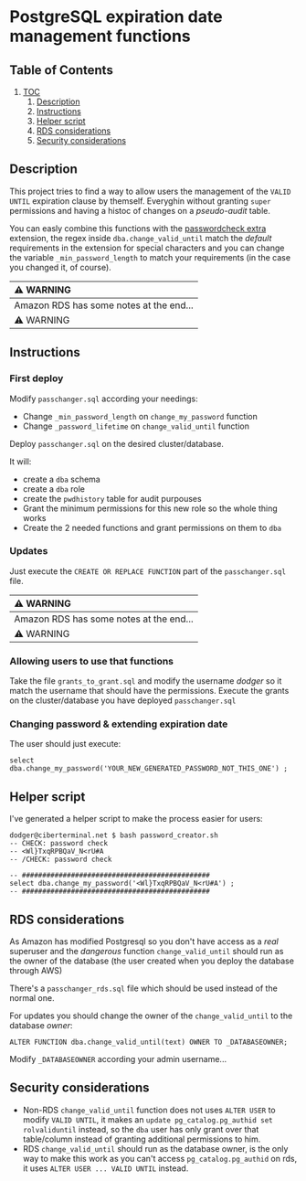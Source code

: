 
# PostgreSQL expiration date management functions

## Table of Contents

1. [TOC](README.md#postgresql-expiration-date-management-functions)
	1. [Description](README.md#description)
	2. [Instructions](README.md#instructions)
	3. [Helper script](README.md#helper-script)
	4. [RDS considerations](README.md#rds-considerations)
	5. [Security considerations](README.md#security-considerations)

## Description

This project tries to find a way to allow users the management of the `VALID UNTIL` expiration clause by themself.
Everyghin without granting `super` permissions and having a histoc of changes on a _pseudo-audit_ table.

You can easly combine this functions with the [passwordcheck extra](https://github.com/michaelpq/pg_plugins/tree/main/passwordcheck_extra) extension, the regex inside `dba.change_valid_until` match the _default_ requirements in the extension for special characters and you can change the variable `_min_password_length` to match your requirements (in the case you changed it, of course).


| :warning: WARNING          |
|:---------------------------|
| Amazon RDS has some notes at the end... |
| :warning: WARNING          |

## Instructions

### First deploy

Modify `passchanger.sql` according your needings:
  * Change `_min_password_length` on `change_my_password` function
  * Change `_password_lifetime` on `change_valid_until` function

Deploy `passchanger.sql` on the desired cluster/database.

It will:
  * create a `dba` schema
  * create a `dba` role
  * create the `pwdhistory` table for audit purpouses
  * Grant the minimum permissions for this new role so the whole thing works
  * Create the 2 needed functions and grant permissions on them to `dba`


### Updates

Just execute the `CREATE OR REPLACE FUNCTION` part of the `passchanger.sql` file.

| :warning: WARNING          |
|:---------------------------|
| Amazon RDS has some notes at the end... |
| :warning: WARNING          |



### Allowing users to use that functions
Take the file `grants_to_grant.sql` and modify the username _dodger_ so it match the username that should have the permissions.
Execute the grants on the cluster/database you have deployed `passchanger.sql`


### Changing password & extending expiration date

The user should just execute:
```
select dba.change_my_password('YOUR_NEW_GENERATED_PASSWORD_NOT_THIS_ONE') ;
```

## Helper script

I've generated a helper script to make the process easier for users:
```
dodger@ciberterminal.net $ bash password_creator.sh 
-- CHECK: password check
-- <Wl}TxqRPBQaV_N<rU#A 
-- /CHECK: password check

-- ##############################################
select dba.change_my_password('<Wl}TxqRPBQaV_N<rU#A') ;
-- ##############################################
```


## RDS considerations

As Amazon has modified Postgresql so you don't have access as a *real* superuser and the _dangerous_ function
`change_valid_until` should run as the owner of the database (the user created when you deploy the database through AWS)

There's a `passchanger_rds.sql` file which should be used instead of the normal one.

For updates you should change the owner of the `change_valid_until` to the database _owner_:
```
ALTER FUNCTION dba.change_valid_until(text) OWNER TO _DATABASEOWNER;
```
Modify `_DATABASEOWNER` according your admin username...


## Security considerations

  * Non-RDS `change_valid_until` function does not uses `ALTER USER` to modify `VALID UNTIL`, it makes an `update pg_catalog.pg_authid set rolvaliduntil` instead, so the `dba` user has only grant over that table/column instead of granting additional permissions to him.
  * RDS `change_valid_until` should run as the database owner, is the only way to make this work as you can't access `pg_catalog.pg_authid` on rds, it uses `ALTER USER ... VALID UNTIL` instead.



